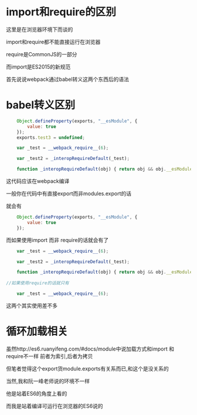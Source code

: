 # import和require的区别

这里是在浏览器环境下而谈的

import和require都不能直接运行在浏览器

require是CommonJS的一部分

而import是ES2015的新规范

首先说说webpack通过babel转义这两个东西后的语法


# babel转义区别

```javascript
	Object.defineProperty(exports, "__esModule", {
	    value: true
	});
	exports.test3 = undefined;

	var _test = __webpack_require__(6);

	var _test2 = _interopRequireDefault(_test);

	function _interopRequireDefault(obj) { return obj && obj.__esModule ? obj : { default: obj }; }

```

这代码应该在webpack编译

一般你在代码中有直接export而非modules.export的话

就会有

```javascript
	Object.defineProperty(exports, "__esModule", {
	    value: true
	});
```

而如果使用import 而非 require的话就会有了

```javascript
	var _test = __webpack_require__(6);

	var _test2 = _interopRequireDefault(_test);

	function _interopRequireDefault(obj) { return obj && obj.__esModule ? obj : { default: obj }; }
    
//如果使用require的话就只有

	var _test = __webpack_require__(6);

```

这两个其实使用差不多


# 循环加载相关

虽然http://es6.ruanyifeng.com/#docs/module中说加载方式和import 和require不一样 前者为索引,后者为拷贝

但笔者觉得这个export货module.exports有关系而已,和这个是没关系的

当然,我和阮一峰老师说的环境不一样

他是站着ES6的角度上看的

而我是站着编译可运行在浏览器的ES6说的
